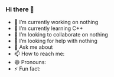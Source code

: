 ### Hi there 👋



- 🔭 I’m currently working on nothing
- 🌱 I’m currently learning C++
- 👯 I’m looking to collaborate on nothing
- 🤔 I’m looking for help with nothing
- 💬 Ask me about
- 📫 How to reach me:
- 😄 Pronouns: 
- ⚡ Fun fact: 

